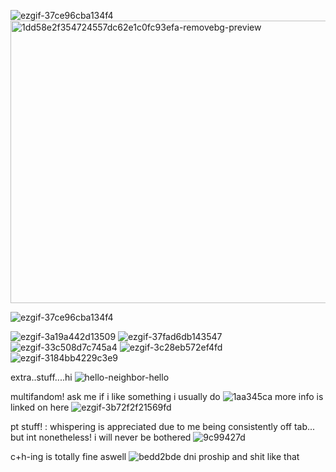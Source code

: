 ![ezgif-37ce96cba134f4](https://github.com/user-attachments/assets/07206c98-706a-4cc3-bc20-5953ad18df76)
<img width="552" height="452" alt="1dd58e2f354724557dc62e1c0fc93efa-removebg-preview" src="https://github.com/user-attachments/assets/75316748-a3dc-4181-945e-c08dae012123" />


![ezgif-37ce96cba134f4](https://github.com/user-attachments/assets/c347c777-667d-42e0-9521-24f41cb7bbea)


![ezgif-3a19a442d13509](https://github.com/user-attachments/assets/49a8c1fa-e63c-4f00-a7d0-44c2426c2ce5) ![ezgif-37fad6db143547](https://github.com/user-attachments/assets/f0734066-7267-4b87-9373-ff62f275bba5) ![ezgif-33c508d7c745a4](https://github.com/user-attachments/assets/c18b6272-7d0a-405e-8323-6370e51b8945) ![ezgif-3c28eb572ef4fd](https://github.com/user-attachments/assets/d8eed626-0d41-4905-b038-18a1cfb43059) ![ezgif-3184bb4229c3e9](https://github.com/user-attachments/assets/bd924445-8a08-47df-a0db-22a9db38409f)

extra..stuff....hi ![hello-neighbor-hello](https://github.com/user-attachments/assets/da3c45e6-e672-4d2f-96d7-f68b565b6c4d)


multifandom! ask me if i like something i usually do ![1aa345ca](https://github.com/user-attachments/assets/f9533ac4-3a62-4b7c-8c3b-fe8de44bc2c1) more info is linked on here ![ezgif-3b72f2f21569fd](https://github.com/user-attachments/assets/e1aa0f4c-f8f1-4528-9039-e98688dd8c37)


pt stuff! : whispering is appreciated due to me being consistently off tab... but int nonetheless! i will never be bothered ![9c99427d](https://github.com/user-attachments/assets/2acdb15f-fd0e-456c-a624-4aa3244741af) 

c+h-ing is totally fine aswell ![bedd2bde](https://github.com/user-attachments/assets/deb5e9da-4434-4e5f-9955-2e1829c7194d) dni proship and shit like that
